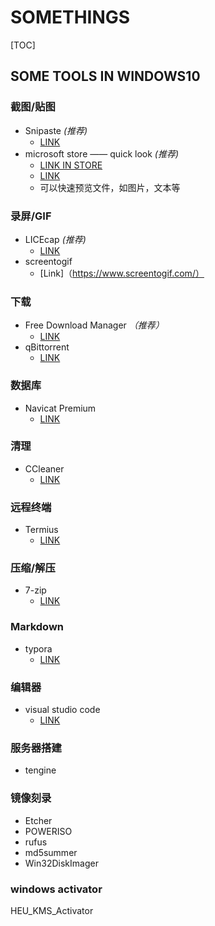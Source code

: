 # SOMETHINGS

[TOC]

## SOME TOOLS IN WINDOWS10

### 截图/贴图

- Snipaste *(推荐)*
  - [LINK](https://www.snipaste.com/)
- microsoft store —— quick look *(推荐)*
  - [LINK IN STORE](https://www.microsoft.com/zh-cn/p/quicklook/9nv4bs3l1h4s?ocid=badge&rtc=1&activetab=pivot:overviewtab)
  - [LINK](https://pooi.moe/QuickLook/)
  - 可以快速预览文件，如图片，文本等

### 录屏/GIF

- LICEcap *(推荐)*
  - [LINK](https://www.cockos.com/licecap/)
- screentogif
  - [Link]（https://www.screentogif.com/）

### 下载

- Free Download Manager *（推荐）*
  - [LINK](https://www.freedownloadmanager.org/)
- qBittorrent
  - [LINK](https://www.qbittorrent.org/)

### 数据库

- Navicat Premium
  - [LINK](https://www.navicat.com.cn/products)

### 清理

- CCleaner
  - [LINK](https://www.ccleaner.com/)

### 远程终端

- Termius
  - [LINK](https://www.termius.com/windows)

### 压缩/解压

- 7-zip
  - [LINK](https://sparanoid.com/lab/7z/)

### Markdown

- typora	
  - [LINK](https://www.typora.io/)

### 编辑器

- visual studio code
  - [LINK](https://code.visualstudio.com/)

### 服务器搭建

- tengine

### 镜像刻录

- Etcher
- POWERISO
- rufus
- md5summer
- Win32DiskImager

### windows activator
HEU_KMS_Activator
